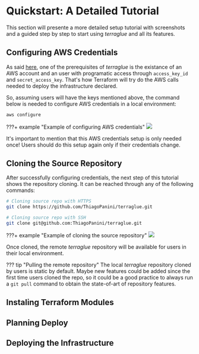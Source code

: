 # Quickstart: A Detailed Tutorial

This section will presente a more detailed setup tutorial with screenshots and a guided step by step to start using *terraglue* and all its features.

## Configuring AWS Credentials

As said [here](basic-tutorial.md#quickstart-a-basic-tutorial), one of the prerequisites of *terraglue* is the existance of an AWS account and an user with programatic access through `access_key_id` and `secret_access_key`. That's how Terraform will try do the AWS calls needed to deploy the infrastructure declared.

So, assuming users will have the keys mentioned above, the command below is needed to configure AWS credentials in a local environment:

```bash
aws configure
```

???+ example "Example of configuring AWS credentials"
    ![](https://raw.githubusercontent.com/ThiagoPanini/terraglue/feature/terraglue-refactor/docs/assets/imgs/quickstart-tutorial/01-aws-configure.png)

It's important to mention that this AWS credentials setup is only needed once! Users should do this setup again only if their credentials change.


## Cloning the Source Repository

After successfully configuring credentials, the next step of this tutorial shows the repository cloning. It can be reached through any of the following commands:

```bash
# Cloning source repo with HTTPS
git clone https://github.com/ThiagoPanini/terraglue.git
```

```bash
# Cloning source repo with SSH
git clone git@github.com:ThiagoPanini/terraglue.git
```

???+ example "Example of cloning the source repository"
    ![](https://raw.githubusercontent.com/ThiagoPanini/terraglue/feature/terraglue-refactor/docs/assets/imgs/quickstart-tutorial/02-git-clone.png)

Once cloned, the remote *terraglue* repository will be available for users in their local environment.

??? tip "Pulling the remote repository"
    The local *terraglue* repository cloned by users is static by default. Maybe new features could be added since the first time users cloned the repo, so it could be a good practice to always run a `git pull` command to obtain the state-of-art of repository features.


## Instaling Terraform Modules

## Planning Deploy

## Deploying the Infrastructure